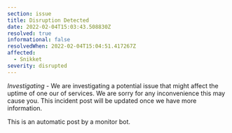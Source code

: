 ```yaml
---
section: issue
title: Disruption Detected
date: 2022-02-04T15:03:43.508830Z
resolved: true
informational: false
resolvedWhen: 2022-02-04T15:04:51.417267Z
affected:
  - Snikket
severity: disrupted
---
```

*Investigating* - We are investigating a potential issue that might affect the uptime of one our of services. We are sorry for any inconvenience this may cause you. This incident post will be updated once we have more information.

This is an automatic post by a monitor bot.
        